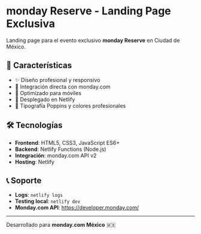 # monday Reserve - Landing Page Exclusiva

Landing page para el evento exclusivo **monday Reserve** en Ciudad de México.

## 🎯 Características

- ✨ Diseño profesional y responsivo
- 🔗 Integración directa con monday.com
- 📱 Optimizado para móviles
- 🚀 Desplegado en Netlify
- 🎨 Tipografía Poppins y colores profesionales

## 🛠️ Tecnologías

- **Frontend**: HTML5, CSS3, JavaScript ES6+
- **Backend**: Netlify Functions (Node.js)
- **Integración**: monday.com API v2
- **Hosting**: Netlify



## 📞 Soporte

- **Logs**: `netlify logs`
- **Testing local**: `netlify dev`
- **Monday.com API**: https://developer.monday.com/

---

Desarrollado para **monday.com México** 🇲🇽
